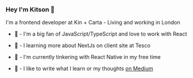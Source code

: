 ### Hey I'm Kitson 👋

I'm a frontend developer at Kin + Carta - Living and working in London

- 💙 - I'm a big fan of JavaScript/TypeScript and love to work with React
- 🧐 - I learning more about NextJs on client site at Tesco
- 🍿 - I'm currently tinkering with React Native in my free time
- 📝 - I like to write what I learn or my thoughts [on Medium][1]


  [1]: https://kitson-broadhurst.medium.com/
